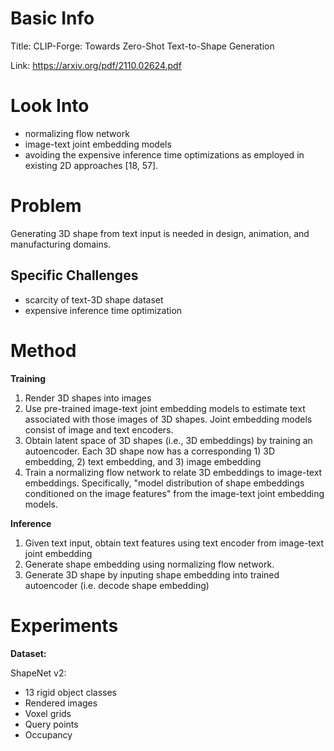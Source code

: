 # Basic Info

Title: CLIP-Forge: Towards Zero-Shot Text-to-Shape Generation

Link: https://arxiv.org/pdf/2110.02624.pdf

# Look Into
 - normalizing flow network
 - image-text joint embedding models
 - avoiding the expensive inference time optimizations as employed in existing 2D approaches [18, 57].

# Problem

Generating 3D shape from text input is needed in design, animation, and manufacturing domains.

## Specific Challenges

 - scarcity of text-3D shape dataset
 - expensive inference time optimization

# Method

**Training**
1. Render 3D shapes into images
2. Use pre-trained image-text joint embedding models to estimate text associated with those images of 3D shapes. Joint embedding models consist of image and text encoders.
3. Obtain latent space of 3D shapes (i.e., 3D embeddings) by training an autoencoder. Each 3D shape now has a corresponding 1) 3D embedding, 2) text embedding, and 3) image embedding
4. Train a normalizing flow network to relate 3D embeddings to image-text embeddings. Specifically, "model distribution of shape embeddings conditioned on the image features" from the image-text joint embedding models.

**Inference**
1. Given text input, obtain text features using text encoder from image-text joint embedding
2. Generate shape embedding using normalizing flow network.
3. Generate 3D shape by inputing shape embedding into trained autoencoder (i.e. decode shape embedding)

# Experiments

**Dataset:**

ShapeNet v2:
- 13 rigid object classes
- Rendered images
- Voxel grids
- Query points
- Occupancy

